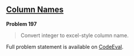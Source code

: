 [Column Names][ce]
------------------

**Problem 197**

> Convert integer to excel-style column name.

Full problem statement is available on [CodeEval][ce].

[ce]: https://www.codeeval.com/browse/197/
      "View problem statement on CodeEval"
